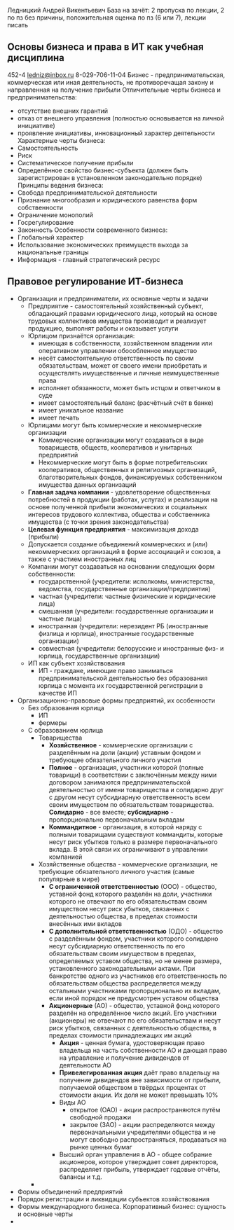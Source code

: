 Ледницкий Андрей Викентьевич
База на зачёт: 2 пропуска по лекции, 2 по пз без причины, положительная оценка по пз (6 или 7), лекции писать
## Основы бизнеса и права в ИТ как учебная дисциплина
452-4 ledniz@inbox.ru 8-029-706-11-04
Бизнес - предпринимательская, коммерческая или иная деятельность, не противоречащая закону и направленная на получение прибыли
Отличительные черты бизнеса и предпринимательства:
- отсутствие внешних гарантий
- отказ от внешнего управления (полностью основывается на личной инициативе)
- проявление инициативы, инновационный характер деятельности
Характерные черты бизнеса:
- Самостоятельность
- Риск
- Систематическое получение прибыли
- Определённое свойство бизнес-субъекта (должен быть зарегистрирован в установленном законодательно порядке)
Принципы ведения бизнеса:
- Свобода предпринимательской деятельности
- Признание многообразия и юридического равенства форм собственности
- Ограничение монополий
- Госрегулирование
- Законность
Особенности современного бизнеса:
- Глобальный характер
- Использование экономических преимуществ выхода за национальные границы
- Информация - главный стратегический ресурс

## Правовое регулирование ИТ-бизнеса
-  Организации и предприниматели, их основные черты и задачи
	- Предприятие - самостоятельный хозяйственный субъект, обладающий правами юридического лица, который на основе трудовых коллективов имущества производит и реализует продукцию, выполнят работы и оказывает услуги
	- Юрлицом признаётся организация:
		- имеющая в собственности, хозяйственном владении или оперативном управлении обособленное имущество
		- несёт самостоятельную ответственность по своим обязательствам, может от своего имени приобретать и осуществлять имущественные и личные неимущественные права
		- исполняет обязанности, может быть истцом и ответчиком в суде
		- имеет самостоятельный баланс (расчётный счёт в банке)
		- имеет уникальное название
		- имеет печать
	- Юрлицами могут быть коммерческие и некоммерческие организации
		- Коммерческие организации могут создаваться в виде товариществ, обществ, кооперативов и унитарных предприятий
		- Некоммерческие могут быть в форме потребительских кооперативов, общественных и религиозных организаций, благотворительных фондов, финансируемых собственником имущества данных организаций
	- **Главная задача компании** - удовлетворение общественных потребностей в продукции (работах, услугах) и реализации на основе полученной прибыли экономических и социальных интересов трудового коллектива, общества и собственника имущества (с точки  зрения законодательства)
	- **Целевая функция предприятия** - максимизация дохода (прибыли)
	- Допускается создание объединений коммерческих и (или) некоммерческих организаций в форме ассоциаций и союзов, а также с участием иностранных лиц
	- Компании могут создаваться на основании следующих форм собственности:
		- государственной (учредители: исполкомы, министерства, ведомства, государственные организации/предприятия)
		- частная (учредители: частные физические и юридические лица)
		- смешанная (учредители: государственные организации и частные лица)
		- иностранная (учредители: нерезидент РБ (иностранные физлица и юрлица), иностранные государственные организации)
		- совместная (учредители: белорусские и иностранные физ- и юрлица, государственные организации)
	- ИП как субъект хозяйствования
		- ИП - граждане, имеющие право заниматься предпринимательской деятельностью без образования юрлица с момента их государственной регистрации в качестве ИП
- Организационно-правовые формы предприятий, их особенности
	- Без образования юрлица
		- ИП
		- фермеры
	- С образованием юрлица
		- Товарищества
			- **Хозяйственное** - коммерческие организации с разделённым на доли (акции) уставным фондом и требующее обязательного личного участия
			- **Полное** - организация, участники которой (полные товарищи) в соответствии с заключённым между ними договором занимаются предпринимательской деятельностью от имени товарищества и солидарно друг с другом несут субсидиарную ответственность всем своим имуществом по обязательствам товарищества. **Солидарно** - все вместе; **субсидиарно** - пропорционально первоначальным вкладам
			- **Коммандитное** - организация, в которой наряду с полными товарищами существуют коммандиты, которые несут риск убытков только в размере первоначального вклада. В этой связи их ограничивают в управлении компанией
		- Хозяйственные общества - коммерческие организации, не требующие обязательного личного участия (самые популярные в мире)
			- **С ограниченной ответственностью** (ООО) - общество, уставной фонд которого разделён на доли, участники которого не отвечают по его обязательствам своим имуществом  несут риск убытков, связанных с деятельностью общества, в пределах стоимости внесённых ими вкладов
			- **С дополнительной ответственностью** (ОДО) - общество с разделённым фондом, участники которого солидарно несут субсидиарную ответственность по его обязательствам своим имуществом в пределах, определяемых уставом общества, но не менее размера, установленного законодательными актами. При банкротстве одного из участников его ответственность по обязательствам общества распределяется между остальными участниками пропорционально их вкладам, если иной порядок не предусмотрен уставом общества
			- **Акционерные** (АО) - общество, уставной фонд которого разделён на определённое число акций. Его участники (акционеры) не отвечают по его обязательствам и несут риск убытков, связанных с деятельностью общества, в пределах стоимости принадлежащих им акций
				- **Акция** - ценная бумага, удостоверяющая право владельца на часть собственности АО и дающая право на управление и получение дивидендов от деятельности АО
				- **Привелегированная акция** даёт право владельцу на получение дивидендов вне зависимости от прибыли, получаемой обществом в твёрдых процентах от стоимости акции. Их доля не может превышать 10%
				- Виды АО
					- открытое (ОАО) - акции распространяются путём свободной продажи
					- закрытое (ЗАО) - акции распределяются между первоначальными учредителями общества и не могут свободно распространяться, продаваться на рынке ценных бумаг
				- Высший орган управления в АО - общее собрание акционеров, которое утверждает совет директоров, распределяет прибыль, утверждает годовые отчёты, балансы и т.д.
		- 
- Формы объединений предприятий
- Порядок регистрации и ликвидации субъектов хозяйствования
- Формы международного бизнеса. Корпоративный бизнес: сущность и основные черты
- 